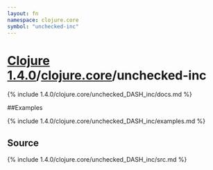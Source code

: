 ```yaml
---
layout: fn
namespace: clojure.core
symbol: "unchecked-inc"
---
```


# [Clojure 1.4.0](../../)/[clojure.core](../)/unchecked-inc

{% include 1.4.0/clojure.core/unchecked_DASH_inc/docs.md %}

##Examples

{% include 1.4.0/clojure.core/unchecked_DASH_inc/examples.md %}
## Source
{% include 1.4.0/clojure.core/unchecked_DASH_inc/src.md %}

